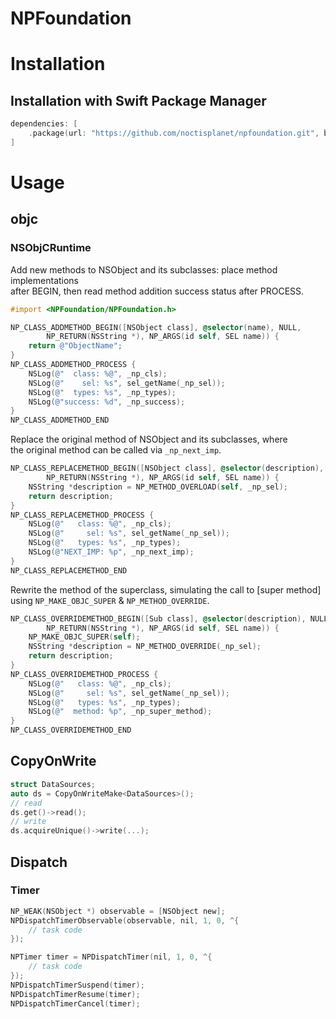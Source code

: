 NPFoundation
===

# Installation
## Installation with Swift Package Manager
```Swift
dependencies: [
    .package(url: "https://github.com/noctisplanet/npfoundation.git", branch: "main")
]
```

# Usage

## objc
### NSObjCRuntime
Add new methods to NSObject and its subclasses: place method implementations  
after BEGIN, then read method addition success status after PROCESS.
```Objective-C
#import <NPFoundation/NPFoundation.h>

NP_CLASS_ADDMETHOD_BEGIN([NSObject class], @selector(name), NULL, 
        NP_RETURN(NSString *), NP_ARGS(id self, SEL name)) {
    return @"ObjectName";
}
NP_CLASS_ADDMETHOD_PROCESS {
    NSLog(@"  class: %@", _np_cls);
    NSLog(@"    sel: %s", sel_getName(_np_sel));
    NSLog(@"  types: %s", _np_types);
    NSLog(@"success: %d", _np_success);
}
NP_CLASS_ADDMETHOD_END

```
Replace the original method of NSObject and its subclasses, where  
the original method can be called via `_np_next_imp`.
```Objective-C
NP_CLASS_REPLACEMETHOD_BEGIN([NSObject class], @selector(description), NULL, 
        NP_RETURN(NSString *), NP_ARGS(id self, SEL name)) {
    NSString *description = NP_METHOD_OVERLOAD(self, _np_sel);
    return description;
}
NP_CLASS_REPLACEMETHOD_PROCESS {
    NSLog(@"   class: %@", _np_cls);
    NSLog(@"     sel: %s", sel_getName(_np_sel));
    NSLog(@"   types: %s", _np_types);
    NSLog(@"NEXT_IMP: %p", _np_next_imp);
}
NP_CLASS_REPLACEMETHOD_END
```

Rewrite the method of the superclass, simulating the call to [super method] 
using `NP_MAKE_OBJC_SUPER` & `NP_METHOD_OVERRIDE`.
```Objective-C
NP_CLASS_OVERRIDEMETHOD_BEGIN([Sub class], @selector(description), NULL, 
        NP_RETURN(NSString *), NP_ARGS(id self, SEL name)) {
    NP_MAKE_OBJC_SUPER(self);
    NSString *description = NP_METHOD_OVERRIDE(_np_sel);
    return description;
}
NP_CLASS_OVERRIDEMETHOD_PROCESS {
    NSLog(@"   class: %@", _np_cls);
    NSLog(@"     sel: %s", sel_getName(_np_sel));
    NSLog(@"   types: %s", _np_types);
    NSLog(@"  method: %p", _np_super_method);
}
NP_CLASS_OVERRIDEMETHOD_END
```

## CopyOnWrite
```C++
struct DataSources;
auto ds = CopyOnWriteMake<DataSources>();
// read 
ds.get()->read();
// write
ds.acquireUnique()->write(...);
```

## Dispatch
### Timer
```Objective-C
NP_WEAK(NSObject *) observable = [NSObject new];
NPDispatchTimerObservable(observable, nil, 1, 0, ^{
    // task code
});
```
```C 
NPTimer timer = NPDispatchTimer(nil, 1, 0, ^{
    // task code
});
NPDispatchTimerSuspend(timer);
NPDispatchTimerResume(timer);
NPDispatchTimerCancel(timer);
```
